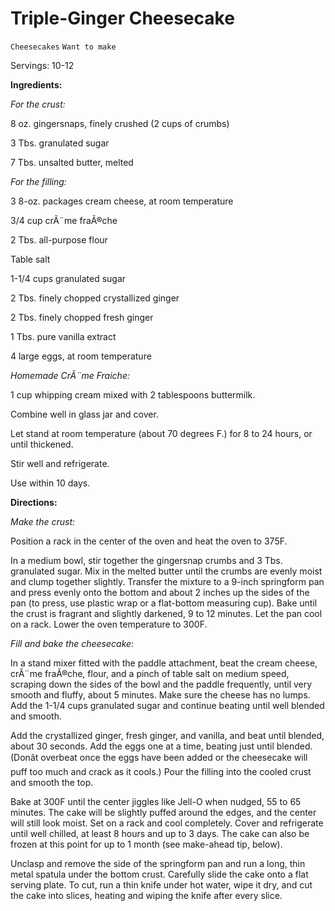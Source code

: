 # Triple-Ginger Cheesecake

`Cheesecakes` `Want to make`

Servings: 10-12

**Ingredients:**

_For the crust:_ 

8 oz. gingersnaps, finely crushed (2 cups of crumbs) 

3 Tbs. granulated sugar 

7 Tbs. unsalted butter, melted 

_For the filling:_ 

3 8-oz. packages cream cheese, at room temperature 

3/4 cup crÃ¨me fraÃ®che 

2 Tbs. all-purpose flour 

Table salt 

1-1/4 cups granulated sugar 

2 Tbs. finely chopped crystallized ginger 

2 Tbs. finely chopped fresh ginger 

1 Tbs. pure vanilla extract 

4 large eggs, at room temperature 

_Homemade CrÃ¨me Fraiche:_

1 cup whipping cream mixed with 2 tablespoons buttermilk.

Combine well in glass jar and cover.

Let stand at room temperature (about 70 degrees F.) for 8 to 24 hours, or until thickened.

Stir well and refrigerate.

Use within 10 days.

**Directions:**

_Make the crust:_ 

Position a rack in the center of the oven and heat the oven to 375F.

In a medium bowl, stir together the gingersnap crumbs and 3 Tbs. granulated sugar. Mix in the melted butter until the crumbs are evenly moist and clump together slightly. Transfer the mixture to a 9-inch springform pan and press evenly onto the bottom and about 2 inches up the sides of the pan (to press, use plastic wrap or a flat-bottom measuring cup). Bake until the crust is fragrant and slightly darkened, 9 to 12 minutes. Let the pan cool on a rack. Lower the oven temperature to 300F.

_Fill and bake the cheesecake:_ 

In a stand mixer fitted with the paddle attachment, beat the cream cheese, crÃ¨me fraÃ®che, flour, and a pinch of table salt on medium speed, scraping down the sides of the bowl and the paddle frequently, until very smooth and fluffy, about 5 minutes. Make sure the cheese has no lumps. Add the 1-1/4 cups granulated sugar and continue beating until well blended and smooth.

Add the crystallized ginger, fresh ginger, and vanilla, and beat until blended, about 30 seconds. Add the eggs one at a time, beating just until blended. (Donât overbeat once the eggs have been added or the cheesecake will puff too much and crack as it cools.) Pour the filling into the cooled crust and smooth the top.

Bake at 300F until the center jiggles like Jell-O when nudged, 55 to 65 minutes. The cake will be slightly puffed around the edges, and the center will still look moist. Set on a rack and cool completely. Cover and refrigerate until well chilled, at least 8 hours and up to 3 days. The cake can also be frozen at this point for up to 1 month (see make-ahead tip, below).

Unclasp and remove the side of the springform pan and run a long, thin metal spatula under the bottom crust. Carefully slide the cake onto a flat serving plate. To cut, run a thin knife under hot water, wipe it dry, and cut the cake into slices, heating and wiping the knife after every slice.

